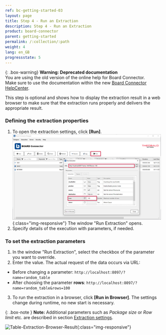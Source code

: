 ```yaml
---
ref: bc-getting-started-03
layout: page
title: Step 4 - Run an Extraction
description: Step 4 - Run an Extraction
product: board-connector
parent: getting-started
permalink: /:collection/:path
weight: 4
lang: en_GB
progressstate: 5
---
```


{: .box-warning}
**Warning: Deprecated documentation** <br>
You are using the old version of the online help for Board Connector.<br>
Make sure to use the documentation within the new [Board Connector HelpCenter](https://helpcenter.theobald-software.com/board-connector/documentation/introduction/).

This step is optional and shows how to display the extraction result in a web browser to make sure that the extraction runs properly and delivers the appropriate result.

### Defining the extraction properties 

1. To open the extraction settings, click **[Run]**.
![Extraction-Run](/img/content/BC-Run-Table-Extraction-Plants.png){:class="img-responsive"}
The window "Run Extraction" opens.
2.  Specify details of the execution with parameters, if needed.

### To set the extraction parameters
1. In the window "Run Extraction", select the checkbox of the parameter you want to override.
2. Enter the value. The actual request of the data occurs via URL:
- Before changing a parameter:
`http://localhost:8097/?name=random_table`
- After choosing the parameter **rows**:
`http://localhost:8097/?name=random_table&rows=100`

3. To run the extraction in a browser, click **[Run in Browser]**. The settings change during runtime, no new start is necessary. 

{: .box-note }
**Note:** Additional parameters such as *Package size* or *Row limit* etc. are described in section [Extraction settings](../table/extraction-settings). 


![Table-Extraction-Browser-Result](/img/content/run_ausgabe_browser_bc.png){:class="img-responsive"}
